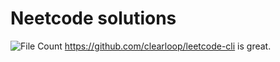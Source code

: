 # Neetcode solutions
![File Count](placeholder)
https://github.com/clearloop/leetcode-cli is great.
